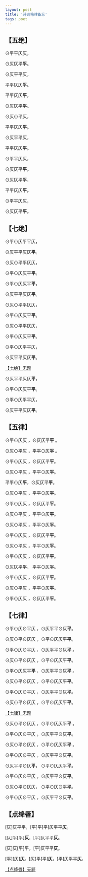 ```yaml
---
layout: post
title: '诗词格律备忘'
tags: poet
---
```




## 【五绝】



⊙平平仄仄，

⊙仄仄平**平**。

⊙仄平平仄，

平平仄仄**平**。




平平仄仄**平**，

⊙仄仄平**平**。

⊙仄⊙平仄，

平平仄仄**平**。




⊙仄平平仄，

平平仄仄**平**。

⊙平平仄仄，

⊙仄仄平**平**。




⊙仄仄平**平**，

平平仄仄**平**。

⊙平平仄仄，

⊙仄仄平**平**。




## 【七绝】

⊙平⊙仄平平仄， 

⊙仄平平仄仄**平**。

⊙仄⊙平平仄仄，

⊙平⊙仄仄平**平**。




⊙平⊙仄仄平**平**，

⊙仄平平仄仄**平**。

⊙仄⊙平平仄仄， 

⊙平⊙仄仄平**平**。




⊙仄⊙平平仄仄，

⊙平⊙仄仄平**平**。

⊙平⊙仄平平仄， 

⊙仄平平仄仄**平**。

[【七绝】无题](https://badtabbywhitecat.github.io/posts/qj-01.html) 



⊙仄平平仄仄**平**，

⊙平⊙仄仄平**平**。

⊙平⊙仄平平仄， 

⊙仄平平仄仄**平**。



## 【五律】


⊙平⊙仄仄 ，⊙仄仄平**平** 。

⊙仄⊙平仄 ，平平⊙仄**平** 。

⊙平⊙仄仄 ，⊙仄仄平**平**。

⊙仄⊙平仄 ，平平⊙仄**平**。



平平⊙仄**平**，⊙仄仄平**平**。

⊙仄⊙平仄 ，平平⊙仄**平**。

⊙平⊙仄仄 ，⊙仄仄平**平**。 

⊙仄⊙平仄 ，平平⊙仄**平**。



⊙仄⊙平仄 ，平平⊙仄**平**。 

⊙平⊙仄仄 ，⊙仄仄平**平**。

⊙仄⊙平仄 ，平平⊙仄**平**。 

⊙平⊙仄仄 ，⊙仄仄平**平**。



⊙仄仄平**平**， 平平⊙仄**平**。

⊙平⊙仄仄 ，⊙仄仄平**平**。

⊙仄⊙平仄 ，平平⊙仄**平**。 

⊙平⊙仄仄 ，⊙仄仄平**平**。



## 【七律】

⊙平⊙仄⊙平仄 ，⊙仄平平⊙仄**平**。

⊙仄⊙平⊙仄仄 ，⊙平⊙仄仄平**平**。

⊙平⊙仄⊙平仄 ，⊙仄平平⊙仄**平** 。

⊙仄⊙平⊙仄仄 ，⊙平⊙仄仄平**平**。


⊙平⊙仄仄平**平** ，⊙仄平平⊙仄**平** 。

⊙仄⊙平⊙仄仄 ，⊙平⊙仄仄平**平**。

⊙平⊙仄⊙平仄 ，⊙仄平平⊙仄**平**。

⊙仄⊙平⊙仄仄 ，⊙平⊙仄仄平**平**。

[【七律】无题](https://badtabbywhitecat.github.io/posts/ql-01.html)



⊙仄⊙平⊙仄仄 ，⊙平⊙仄仄平**平** 。

⊙平⊙仄⊙平仄 ，⊙仄平平⊙仄**平**。

⊙仄⊙平⊙仄仄 ，⊙平⊙仄仄平**平** 。

⊙平⊙仄⊙平仄 ，⊙仄平平⊙仄**平**。



⊙仄平平⊙仄**平**， ⊙平⊙仄仄平**平**。 

⊙平⊙仄⊙平仄 ，⊙仄平平⊙仄**平**。

⊙仄⊙平⊙仄仄， ⊙平⊙仄⊙平**平**。

⊙平⊙仄⊙平仄 ，⊙仄平平⊙仄**平**。


## 【点绛唇】

[仄]仄平平，[平]平[平]仄平平**仄**。

[仄]平[平]**仄**，[平]仄平平**仄**。

[仄]仄[平]平，[平]仄平平**仄**。

[平][仄]**仄**。[仄]平[平]**仄**，[平]仄平平**仄**。

[【点绛唇】无题](https://badtabbywhitecat.github.io/posts/djc-01.html)